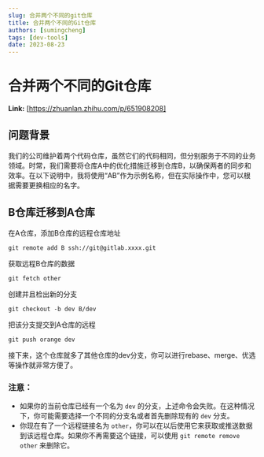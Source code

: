```yaml
---
slug: 合并两个不同的git仓库
title: 合并两个不同的Git仓库
authors: [sumingcheng]
tags: [dev-tools]
date: 2023-08-23
---
```


# 合并两个不同的Git仓库



 **Link:** [https://zhuanlan.zhihu.com/p/651908208]

## 问题背景  

我们的公司维护着两个代码仓库，虽然它们的代码相同，但分别服务于不同的业务领域。时常，我们需要将仓库A中的优化措施迁移到仓库B，以确保两者的同步和效率。在以下说明中，我将使用“AB”作为示例名称，但在实际操作中，您可以根据需要更换相应的名字。

## B仓库迁移到A仓库  

在A仓库，添加B仓库的远程仓库地址

```
git remote add B ssh://git@gitlab.xxxx.git
```

获取远程B仓库的数据

```
git fetch other
```

创建并且检出新的分支

```
git checkout -b dev B/dev
```

把该分支提交到A仓库的远程

```
git push orange dev
```

接下来，这个仓库就多了其他仓库的dev分支，你可以进行rebase、merge、优选等操作就非常方便了。

### 注意：  

* 如果你的当前仓库已经有一个名为 `dev` 的分支，上述命令会失败。在这种情况下，你可能需要选择一个不同的分支名或者首先删除现有的 `dev` 分支。
* 你现在有了一个远程链接名为 `other`，你可以在以后使用它来获取或推送数据到该远程仓库。如果你不再需要这个链接，可以使用 `git remote remove other` 来删除它。